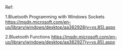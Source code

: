 
Ref:

1.Bluetooth Programming with Windows Sockets 
https://msdn.microsoft.com/en-us/library/windows/desktop/aa362928(v=vs.85).aspx

2.Bluetooth Functions 
https://msdn.microsoft.com/en-us/library/windows/desktop/aa362927(v=vs.85).aspx


